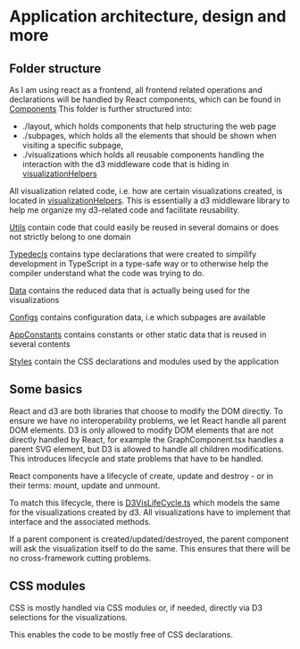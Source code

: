 # Application architecture, design and more

## Folder structure

As I am using react as a frontend, all frontend related operations and declarations will be handled by React components, which can be found in [Components](./src/components/)
This folder is further structured into:

- ./layout, which holds components that help structuring the web page
- ./subpages, which holds all the elements that should be shown when visiting a specific subpage,
- ./visualizations which holds all reusable components handling the interaction with the d3 middleware code that is hiding in [visualizationHelpers](./src/visualizationHelpers/)

All visualization related code, i.e. how are certain visualizations created, is located in [visualizationHelpers](./src/visualizationHelpers/). This is essentially a d3 middleware library to help me organize my d3-related code and facilitate reusability.

[Utils](./src/utils/) contain code that could easily be reused in several domains or does not strictly belong to one domain

[Typedecls](./src/typedecls/) contains type declarations that were created to simpilify development in TypeScript in a type-safe way or to otherwise help the compiler understand what the code was trying to do.

[Data](./src/data/) contains the reduced data that is actually being used for the visualizations

[Configs](./src/configs/) contains configuration data, i.e which subpages are available

[AppConstants](./src/constants/) contains constants or other static data that is reused in several contents

[Styles](./src/styles/) contain the CSS declarations and modules used by the application

## Some basics

React and d3 are both libraries that choose to modify the DOM directly.
To ensure we have no interoperability problems, we let React handle all parent DOM elements.
D3 is only allowed to modify DOM elements that are not directly handled by React, for example the GraphComponent.tsx handles a parent SVG element, but D3 is allowed to handle all children modifications.
This introduces lifecycle and state problems that have to be handled.

React components have a lifecycle of create, update and destroy - or in their terms: mount, update and unmount.

To match this lifecycle, there is [D3VisLifeCycle.ts](./src/visualizationHelpers/D3VisLifeCycle.ts) which models the same for the visualizations created by d3. All visualizations have to implement that interface and the associated methods.

If a parent component is created/updated/destroyed, the parent component will ask the visualization itself to do the same.
This ensures that there will be no cross-framework cutting problems.

## CSS modules

CSS is mostly handled via CSS modules or, if needed, directly via D3 selections for the visualizations.

This enables the code to be mostly free of CSS declarations.
